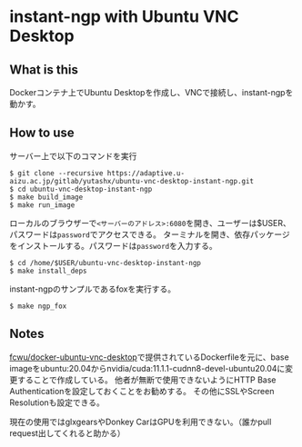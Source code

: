 # instant-ngp with Ubuntu VNC Desktop 
## What is this
Dockerコンテナ上でUbuntu Desktopを作成し、VNCで接続し、instant-ngpを動かす。

## How to use
サーバー上で以下のコマンドを実行
```
$ git clone --recursive https://adaptive.u-aizu.ac.jp/gitlab/yutashx/ubuntu-vnc-desktop-instant-ngp.git
$ cd ubuntu-vnc-desktop-instant-ngp
$ make build_image
$ make run_image
```

ローカルのブラウザーで`<サーバーのアドレス>:6080`を開き、ユーザーは$USER、パスワードは`password`でアクセスできる。
ターミナルを開き、依存パッケージをインストールする。パスワードは`password`を入力する。
```
$ cd /home/$USER/ubuntu-vnc-desktop-instant-ngp
$ make install_deps
```

instant-ngpのサンプルであるfoxを実行する。
```
$ make ngp_fox
```

## Notes
[fcwu/docker-ubuntu-vnc-desktop](https://github.com/fcwu/docker-ubuntu-vnc-desktop)で提供されているDockerfileを元に、base imageをubuntu:20.04からnvidia/cuda:11.1.1-cudnn8-devel-ubuntu20.04に変更することで作成している。
他者が無断で使用できないようにHTTP Base Authenticationを設定しておくことをお勧めする。
その他にSSLやScreen Resolutionも設定できる。

現在の使用ではglxgearsやDonkey CarはGPUを利用できない。（誰かpull request出してくれると助かる）
